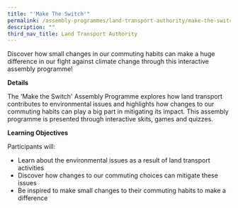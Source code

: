 ```yaml
---
title: "'Make The Switch'"
permalink: /assembly-programmes/land-transport-authority/make-the-switch/
description: ""
third_nav_title: Land Transport Authority
---
```

Discover how small changes in our commuting habits can make a huge difference in our fight against climate change through this interactive assembly programme!

**Details**

The 'Make the Switch' Assembly Programme explores how land transport contributes to environmental issues and highlights how changes to our commuting habits can play a big part in mitigating its impact. This assembly programme is presented through interactive skits, games and quizzes.

**Learning Objectives**

Participants will:
* Learn about the environmental issues as a result of land transport activities
* Discover how changes to our commuting choices can mitigate these issues
* Be inspired to make small changes to their commuting habits to make a difference
